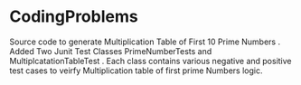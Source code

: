# CodingProblems

Source code to generate Multiplication Table of First 10 Prime Numbers . 
Added Two Junit Test Classes PrimeNumberTests and MultiplcatationTableTest . Each class contains various negative and positive test cases to veirfy 
Multiplication table of first prime Numbers logic. 
